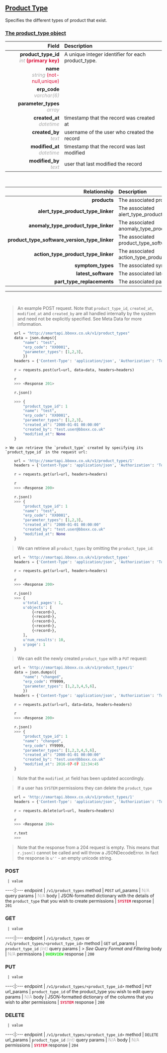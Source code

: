 ## <u>Product Type</u>
Specifies the different types of product that exist.


### <u>The product_type object</u>

Field | Description
------:|:------------
__product_type_id__ <br><font color="DarkGray">_int_</font> <font color="Crimson">__(primary key)__</font> | A unique integer identifier for each product_type.
__name__ <br><font color="DarkGray">_string_</font> <font color="Crimson">(not-null,unique)</font> | 
__erp_code__ <br><font color="DarkGray">_varchar(6)_</font> <font color="Crimson"></font> | 
__parameter_types__ <br><font color="DarkGray">_array_</font> <font color="Crimson"></font> | 
__created_at__  <br><font color="DarkGray">_datetime_</font> | timestamp that the record was created at
__created_by__  <br><font color="DarkGray">_text_</font>| username of the user who created the record
__modified_at__ <br><font color="DarkGray">_datetime_</font>| timestamp that the record was last modified
__modified_by__ <br><font color="DarkGray">_text_</font>| user that last modified the record

<br>

Relationship | Description
-------------:|:------------
__products__ | The associated products
__alert_type_product_type_linker__ | The associated alert_type_product_type_linker
__anomaly_type_product_type_linker__ | The associated anomaly_type_product_type_linker
__product_type_software_version_type_linker__ | The associated product_type_software_version_type_linker
__action_type_product_type_linker__ | The associated action_type_product_type_linker
__symptom_types__ | The associated symptom_types
__latest_software__ | The associated latest_software
__part_type_replacements__ | The associated part_type_replacements


<hr>
<br>

> An example POST request. Note that `product_type_id`, `created_at`, `modified_at` and `created_by` are all handled internally by the system and need not be explicitly specified. See Meta Data for more information.

```python
    url = "http://smartapi.bboxx.co.uk/v1/product_types"
    data = json.dumps({
		"name": "test",
		"erp_code": "XX0001",
		"parameter_types": [1,2,3],
		})
    headers = {'Content-Type': 'application/json', 'Authorization': 'Token token=A_VALID_TOKEN'}

    r = requests.post(url=url, data=data, headers=headers)

    r
    >>> <Response 201>

    r.json()

    >>> {
		"product_type_id": 1
		"name": "test",
		"erp_code": "XX0001",
		"parameter_types": [1,2,3],
		"created_at": "2000-01-01 00:00:00"
		"created_by": "test.user@bboxx.co.uk"
		"modified_at": None
	}
```

    > We can retrieve the `product_type` created by specifying its `product_type_id` in the request url:

```python
    url = 'http://smartapi.bboxx.co.uk/v1/product_types/1'
    headers = {'Content-Type': 'application/json', 'Authorization': 'Token token=A_VALID_TOKEN'}

    r = requests.get(url=url, headers=headers)

    r
    >>> <Response 200>

    r.json()
    >>> {
		"product_type_id": 1
		"name": "test",
		"erp_code": "XX0001",
		"parameter_types": [1,2,3],
		"created_at": "2000-01-01 00:00:00"
		"created_by": "test.user@bboxx.co.uk"
		"modified_at": None
	}
```

> We can retrieve all `product_types` by omitting the `product_type_id`:

```python
    url = 'http://smartapi.bboxx.co.uk/v1/product_types'
    headers = {'Content-Type': 'application/json', 'Authorization': 'Token token=A_VALID_TOKEN'}

    r = requests.get(url=url, headers=headers)

    r
    >>> <Response 200>

    r.json()
    >>> {
        u'total_pages': 1,
        u'objects': [
            {<record>},
            {<record>},
            {<record>},
            {<record>},
            {<record>},
        ],
        u'num_results': 10,
        u'page': 1
    }
```

> We can edit the newly created `product_type` with a `PUT` request:

```python
    url = 'http://smartapi.bboxx.co.uk/v1/product_types/1'
    data = json.dumps({
		"name": "changed",
		"erp_code": YY9999,
		"parameter_types": [1,2,3,4,5,6],
		})
    headers = {'Content-Type': 'application/json', 'Authorization': 'Token token=A_VALID_TOKEN'}

    r = requests.put(url=url, data=data, headers=headers)

    r
    >>> <Response 200>

    r.json()
    >>> {
		"product_type_id": 1
		"name": "changed",
		"erp_code": YY9999,
		"parameter_types": [1,2,3,4,5,6],
		"created_at": "2000-01-01 00:00:00"
		"created_by": "test.user@bboxx.co.uk"
		"modified_at": 2016-07-07 12:34:45
	}
```
> Note that the `modified_at` field has been updated accordingly.

> If a user has `SYSTEM` permissions they can delete the `product_type`

```python
    url = 'http://smartapi.bboxx.co.uk/v1/product_types/1'
    headers = {'Content-Type': 'application/json', 'Authorization': 'Token token=A_VALID_TOKEN'}

    r = requests.delete(url=url, headers=headers)

    r
    >>> <Response 204>

    r.text
    >>>
```
> Note that the response from a 204 request is empty. This means that `r.json()` cannot be called and will throw a JSONDecodeError. In fact the response is `u''` - an empty unicode string.



### POST
     | value
 ----:|:---
endpoint | `/v1/product_types`
method | `POST`
url_params | <font color="DarkGray">N/A</font>
query params | <font color="DarkGray">N/A</font>
body | JSON-formatted dictionary with the details of the `product_type` that you wish to create
permissions | <font color="Crimson">__`SYSTEM`__</font>
response | `201`

### GET
     | value
 ----:|:---
endpoint | `/v1/product_types` or `/v1/product_types/<product_type_id>`
method | `GET`
url_params | `product_type_id` <font color="DarkGray">_(int)_</font>
query params | *> See Query Format and Filtering*
body | <font color="DarkGray">N/A</font>
permissions | <font color="Jade">__`OVERVIEW`__</font>
response | `200`

### PUT
     | value
 ----:|:---
endpoint | `/v1/product_types/<product_type_id>`
method | `PUT`
url_params | `product_type_id` of the product_type you wish to edit
query params | <font color="DarkGray">N/A</font>
body | JSON-formatted dictionary of the columns that you wish to alter
permissions | <font color="Crimson">__`SYSTEM`__</font>
response | `200`

### DELETE
     | value
 ----:|:---
endpoint | `/v1/product_types/<product_type_id>`
method | `DELETE`
url_params | `product_type_id` <font color="DarkGray">_(int)_</font>
query params | <font color="DarkGray">N/A</font>
body | <font color="DarkGray">N/A</font>
permissions | <font color="Crimson">__`SYSTEM`__</font>
response | `204`

    